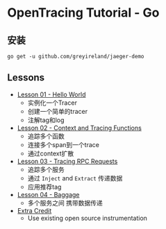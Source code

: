 # OpenTracing Tutorial - Go

## 安装

```
go get -u github.com/greyireland/jaeger-demo
```


## Lessons

* [Lesson 01 - Hello World](./lesson01)
  * 实例化一个Tracer
  * 创建一个简单的tracer
  * 注解tag和log
* [Lesson 02 - Context and Tracing Functions](./lesson02)
  * 追踪多个函数
  * 连接多个span到一个trace
  * 通过context扩散
* [Lesson 03 - Tracing RPC Requests](./lesson03)
  * 追踪多个服务
  * 通过 `Inject` and `Extract` 传递数据
  * 应用推荐tag
* [Lesson 04 - Baggage](./lesson04)
  * 多个服务之间 携带数据传递
* [Extra Credit](./extracredit)
  * Use existing open source instrumentation